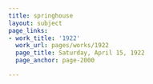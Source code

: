 ```yaml
---
title: springhouse
layout: subject
page_links:
- work_title: '1922'
  work_url: pages/works/1922
  page_title: Saturday, April 15, 1922
  page_anchor: page-2000

---
```

